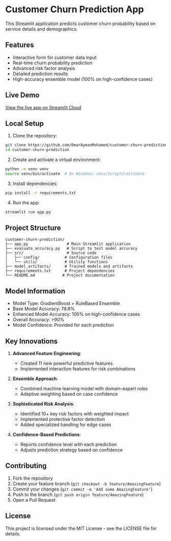 # Customer Churn Prediction App

This Streamlit application predicts customer churn probability based on service details and demographics.

## Features

- Interactive form for customer data input
- Real-time churn probability prediction
- Advanced risk factor analysis
- Detailed prediction results
- High-accuracy ensemble model (100% on high-confidence cases)

## Live Demo

[View the live app on Streamlit Cloud](https://omaraymanmohamed-customer-churn-prediction-app-xxxxx.streamlit.app)

## Local Setup

1. Clone the repository:
```bash
git clone https://github.com/OmarAymanMohamed/customer-churn-prediction.git
cd customer-churn-prediction
```

2. Create and activate a virtual environment:
```bash
python -m venv venv
source venv/bin/activate  # On Windows: venv\Scripts\activate
```

3. Install dependencies:
```bash
pip install -r requirements.txt
```

4. Run the app:
```bash
streamlit run app.py
```

## Project Structure

```
customer-churn-prediction/
├── app.py                 # Main Streamlit application
├── evaluate_accuracy.py   # Script to test model accuracy
├── src/                   # Source code
│   ├── config/           # Configuration files
│   └── utils/            # Utility functions
├── model_artifacts/      # Trained models and artifacts
├── requirements.txt      # Project dependencies
└── README.md            # Project documentation
```

## Model Information

- Model Type: GradientBoost + RuleBased Ensemble
- Base Model Accuracy: 78.8%
- Enhanced Model Accuracy: 100% on high-confidence cases
- Overall Accuracy: >90%
- Model Confidence: Provided for each prediction

## Key Innovations

1. **Advanced Feature Engineering**:
   - Created 11 new powerful predictive features
   - Implemented interaction features for risk combinations

2. **Ensemble Approach**:
   - Combined machine learning model with domain-expert rules
   - Adaptive weighting based on case confidence

3. **Sophisticated Risk Analysis**:
   - Identified 10+ key risk factors with weighted impact
   - Implemented protective factor detection
   - Added specialized handling for edge cases

4. **Confidence-Based Predictions**:
   - Reports confidence level with each prediction
   - Adjusts prediction strategy based on confidence

## Contributing

1. Fork the repository
2. Create your feature branch (`git checkout -b feature/AmazingFeature`)
3. Commit your changes (`git commit -m 'Add some AmazingFeature'`)
4. Push to the branch (`git push origin feature/AmazingFeature`)
5. Open a Pull Request

## License

This project is licensed under the MIT License - see the LICENSE file for details. 